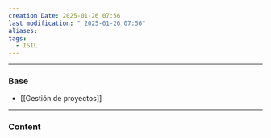 ```yaml
---
creation Date: 2025-01-26 07:56
last modification: " 2025-01-26 07:56"
aliases: 
tags:
  - ISIL
---
```

___
### Base
- [[Gestión de proyectos]]
___
### Content

